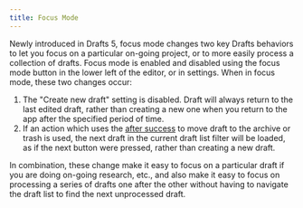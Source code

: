 ```yaml
---
title: Focus Mode
---
```


Newly introduced in Drafts 5, focus mode changes two key Drafts behaviors to let you focus on a particular on-going project, or to more easily process a collection of drafts. Focus mode is enabled and disabled using the focus mode button in the lower left of the editor, or in settings. When in focus mode, these two changes occur:

1. The "Create new draft" setting is disabled. Draft will always return to the last edited draft, rather than creating a new one when you return to the app after the specified period of time.
2. If an action which uses the [after success](%20site.baseurl%20/actions/advancedsettings) to move draft to the archive or trash is used, the next draft in the current draft list filter will be loaded, as if the next button were pressed, rather than creating a new draft.

In combination, these change make it easy to focus on a particular draft if you are doing on-going research, etc., and also make it easy to focus on processing a series of drafts one after the other without having to navigate the draft list to find the next unprocessed draft.
